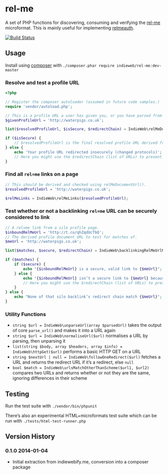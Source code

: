 # rel-me

A set of PHP functions for discovering, consuming and verifying the [rel-me](http://microformats.org/wiki/rel-me) microformat. This is mainly useful for implementing [relmeauth](http://indiewebcamp.com/relmeauth).

[![Build Status](https://travis-ci.org/indieweb/rel-me.svg?branch=master)](http://travis-ci.org/indieweb/rel-me)

## Usage

Install using [composer](https://getcomposer.org) with `./composer.phar require indieweb/rel-me:dev-master`

### Resolve and test a profile URL

```php
<?php

// Register the composer autoloader (assumed in future code samples.)
require 'vendor/autoload.php';

// This is a profile URL a user has given you, or you have parsed from a page somewhere.
$givenProfileUrl = 'http://waterpigs.co.uk';

list($resolvedProfileUrl, $isSecure, $redirectChain) = IndieWeb\relMeDocumentUrl($givenProfileUrl);

if ($isSecure) {
	// $resolvedProfileUrl is the final resolved profile URL derived from the given one.
} else {
	echo 'Your profile URL redirected insecurely (changed protocols)';
	// Here you might use the $redirectChain (list of URLs) to present a more useful error message.
}
```

### Find all `rel=me` links on a page

```php
// This should be derived and checked using relMeDocumentUrl().
$resolvedProfileUrl = 'http://waterpigs.co.uk';

$relMeLinks = IndieWeb\relMeLinks($resolvedProfileUrl);
```

### Test whether or not a backlinking `rel=me` URL can be securely considered to link

```php
// A rel=me link from a silo profile page.
$inboundRelMeUrl = 'http://t.co/qhZqdUcTbQ';
// The derived profile document URL to test for matches of.
$meUrl = 'http://waterpigs.co.uk';

list($matches, $secure, $redirectChain) = IndieWeb\backlinkingRelMeUrlMatches($inboundRelMeUrl, $meUrl);

if ($matches) {
	if ($secure) {
		echo "{$inboundRelMeUrl} is a secure, valid link to {$meUrl}";
	} else {
		echo "{$inboundRelMeUrl} isn’t a secure link to {$meUrl} because it redirects insecurely (changes protocols)";
		// Here you might use the $redirectChain (list of URLs) to present a more useful error message.
	}
} else {
	echo "None of that silo backlink’s redirect chain match {$meUrl}";
}
```

### Utility Functions

* `string $url = IndieWeb\unparseUrl(array $parsedUrl)` takes the output of core `parse_url()` and makes it into a URL again
* `string $url = IndieWeb\normaliseUrl($url)` normalises a URL by parsing, then unparsing it
* `list(string $body, array $headers, array $info) = IndieWeb\httpGet($url)` performs a basic HTTP GET on a URL
* `string $nextUrl | null = IndieWeb\followOneRedirect($url)` fetches a URL and returns the redirect URL if it’s a redirect, else `null`
* `bool $match = IndieWeb\urlsMatchOtherThanScheme($url1, $url2)` compares two URLs and returns whether or not they are the same, ignoring differences in their scheme

## Testing

Run the test suite with `./vendor/bin/phpunit`

There’s also an experimental HTML+microformats test suite which can be run with  `./tests/html-test-runner.php`

## Version History

### 0.1.0 2014-01-04
* Initial extraction from indiewebify.me, conversion into a composer package
